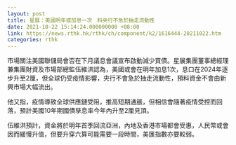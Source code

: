 ```yaml
---
layout: post
title: 星展：美國明年或加息一次　料央行不急於抽走流動性
date: 2021-10-22 15:14:24.000000000 +08:00
link: https://news.rthk.hk/rthk/ch/component/k2/1616444-20211022.htm
categories: rthk
---
```


市場關注美國聯儲局會否在下月議息會議宣布啟動減少買債。星展集團董事總經理兼集團財資及市場部總監伍維洪認為，美國或會在明年加息1次，息口在2024年逐步升至2厘，但全球仍受疫情影響，央行不會急於抽走流動性，預料資金不會由新興市場大幅流出。

他又指，疫情導致全球供應鏈受阻，推高短期通脹，但相信會隨著疫情受控而回落，預計美國10年期國債孳息率今年內升至2厘見頂。

伍維洪預計，資金將於明年首季回流亞洲，內地及香港市場都會受惠，人民幣或會因而緩慢升值，但要升穿六算可能需要一段時間，美匯指數亦要較弱。
